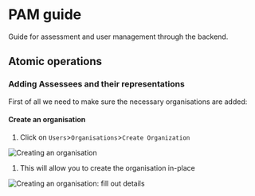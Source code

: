 # PAM guide

Guide for assessment and user management through the backend.

## Atomic operations

### Adding Assessees and their representations

First of all we need to make sure the necessary organisations are added:

#### Create an organisation

1. Click on `Users`>`Organisations`>`Create Organization`

  ![Creating an organisation](https://www.evernote.com/shard/s59/sh/56830830-76ae-4803-8760-0a3b12719f72/1ea1d92d2f0321c7edc7d88b76876a79/res/f40e6560-a000-4602-857d-42a74baacda2/skitch.png)

1. This will allow you to create the organisation in-place
  
  ![Creating an organisation: fill out details](https://www.evernote.com/shard/s59/sh/070cc1c5-6348-47eb-b4f2-bf997196d353/6ab50c182f1b53a2982971091598f388/res/fc77f1ff-071f-4352-b504-304235afacdf/skitch.png)
  
